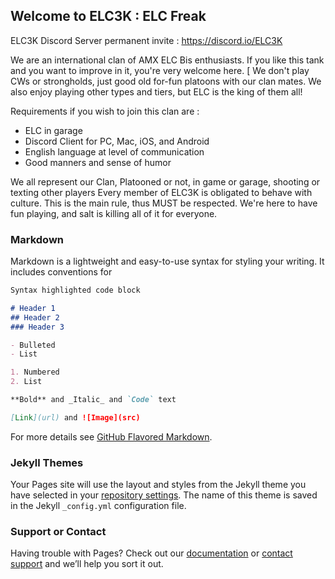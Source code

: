 ## Welcome to ELC3K : ELC Freak 

ELC3K Discord Server permanent invite : https://discord.io/ELC3K

We are an international clan of AMX ELC Bis enthusiasts.
If you like this tank and you want to improve in it, you're very welcome here. [
We don't play CWs or strongholds, just good old for-fun platoons with our clan mates. 
We also enjoy playing other types and tiers, but ELC is the king of them all!

Requirements if you wish to join this clan are :
 - ELC in garage
 - Discord Client for PC, Mac, iOS, and Android 
 - English language at level of communication
 - Good manners and sense of humor
 

 We all represent our Clan, Platooned or not, in game or garage, shooting or texting other players
 Every member of ELC3K is obligated to behave with culture. This is the main rule, thus MUST be respected. 
 We're here to have fun playing, and salt is killing all of it for everyone.

### Markdown

Markdown is a lightweight and easy-to-use syntax for styling your writing. It includes conventions for

```markdown
Syntax highlighted code block

# Header 1
## Header 2
### Header 3

- Bulleted
- List

1. Numbered
2. List

**Bold** and _Italic_ and `Code` text

[Link](url) and ![Image](src)
```

For more details see [GitHub Flavored Markdown](https://guides.github.com/features/mastering-markdown/).

### Jekyll Themes

Your Pages site will use the layout and styles from the Jekyll theme you have selected in your [repository settings](https://github.com/ELC3K/ELC3K.github.io/settings). The name of this theme is saved in the Jekyll `_config.yml` configuration file.

### Support or Contact

Having trouble with Pages? Check out our [documentation](https://help.github.com/categories/github-pages-basics/) or [contact support](https://github.com/contact) and we’ll help you sort it out.
